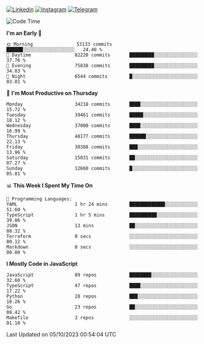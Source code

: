 [![Linkedin](https://img.shields.io/badge/-Archie-blue?style=flat-square&labelColor=gray&logo=Linkedin&logoColor=white&link=https://www.linkedin.com/in/archisdi)](https://www.linkedin.com/in/archisdi)
[![Instagram](https://img.shields.io/badge/-@archisdi-orange?style=flat-square&labelColor=gray&logo=Instagram&logoColor=white&link=https://www.instagram.com/archisdi)](https://www.instagram.com/archisdi)
[![Telegram](https://img.shields.io/badge/-aai-informational?style=flat-square&labelColor=gray&logo=telegram&logoColor=white&link=https://t.me/archisdi)](https://t.me/archisdi)

<!--START_SECTION:waka-->
![Code Time](http://img.shields.io/badge/Code%20Time-2%2C410%20hrs%203%20mins-blue)

**I'm an Early 🐤** 

```text
🌞 Morning                53133 commits       ██████░░░░░░░░░░░░░░░░░░░   24.40 % 
🌆 Daytime                82220 commits       █████████░░░░░░░░░░░░░░░░   37.76 % 
🌃 Evening                75838 commits       █████████░░░░░░░░░░░░░░░░   34.83 % 
🌙 Night                  6544 commits        █░░░░░░░░░░░░░░░░░░░░░░░░   03.01 % 
```
📅 **I'm Most Productive on Thursday** 

```text
Monday                   34218 commits       ████░░░░░░░░░░░░░░░░░░░░░   15.72 % 
Tuesday                  39461 commits       █████░░░░░░░░░░░░░░░░░░░░   18.12 % 
Wednesday                37000 commits       ████░░░░░░░░░░░░░░░░░░░░░   16.99 % 
Thursday                 48177 commits       ██████░░░░░░░░░░░░░░░░░░░   22.13 % 
Friday                   30388 commits       ███░░░░░░░░░░░░░░░░░░░░░░   13.96 % 
Saturday                 15831 commits       ██░░░░░░░░░░░░░░░░░░░░░░░   07.27 % 
Sunday                   12660 commits       █░░░░░░░░░░░░░░░░░░░░░░░░   05.81 % 
```


📊 **This Week I Spent My Time On** 

```text
💬 Programming Languages: 
YAML                     1 hr 24 mins        █████████████░░░░░░░░░░░░   51.60 % 
TypeScript               1 hr 5 mins         ██████████░░░░░░░░░░░░░░░   39.86 % 
JSON                     13 mins             ██░░░░░░░░░░░░░░░░░░░░░░░   08.32 % 
Terraform                0 secs              ░░░░░░░░░░░░░░░░░░░░░░░░░   00.12 % 
Markdown                 0 secs              ░░░░░░░░░░░░░░░░░░░░░░░░░   00.08 % 
```

**I Mostly Code in JavaScript** 

```text
JavaScript               89 repos            ████████░░░░░░░░░░░░░░░░░   32.60 % 
TypeScript               47 repos            ████░░░░░░░░░░░░░░░░░░░░░   17.22 % 
Python                   28 repos            ███░░░░░░░░░░░░░░░░░░░░░░   10.26 % 
Go                       23 repos            ██░░░░░░░░░░░░░░░░░░░░░░░   08.42 % 
Makefile                 3 repos             ░░░░░░░░░░░░░░░░░░░░░░░░░   01.10 % 
```




 Last Updated on 05/10/2023 00:54:04 UTC
<!--END_SECTION:waka-->